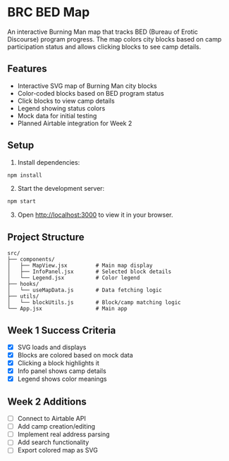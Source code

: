 # BRC BED Map

An interactive Burning Man map that tracks BED (Bureau of Erotic Discourse) program progress. The map colors city blocks based on camp participation status and allows clicking blocks to see camp details.

## Features

- Interactive SVG map of Burning Man city blocks
- Color-coded blocks based on BED program status
- Click blocks to view camp details
- Legend showing status colors
- Mock data for initial testing
- Planned Airtable integration for Week 2

## Setup

1. Install dependencies:
```bash
npm install
```

2. Start the development server:
```bash
npm start
```

3. Open [http://localhost:3000](http://localhost:3000) to view it in your browser.

## Project Structure

```
src/
├── components/
│   ├── MapView.jsx         # Main map display
│   ├── InfoPanel.jsx       # Selected block details
│   └── Legend.jsx          # Color legend
├── hooks/
│   └── useMapData.js       # Data fetching logic
├── utils/
│   └── blockUtils.js       # Block/camp matching logic
└── App.jsx                 # Main app
```

## Week 1 Success Criteria

- [x] SVG loads and displays
- [x] Blocks are colored based on mock data
- [x] Clicking a block highlights it
- [x] Info panel shows camp details
- [x] Legend shows color meanings

## Week 2 Additions

- [ ] Connect to Airtable API
- [ ] Add camp creation/editing
- [ ] Implement real address parsing
- [ ] Add search functionality
- [ ] Export colored map as SVG 